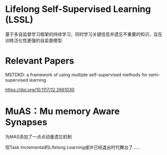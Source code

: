# Lifelong Self-Supervised Learning (LSSL)

基于多自监督学习框架的持续学习，同时学习关键信息并遗忘不重要的知识，旨在训练泛化性更强的自监督模型

# Relevant Papers
MSTDKD: a framework of using multiple self-supervised methods for semi-supervised learning

https://doi.org/10.1117/12.2661030

# MuAS：Mu memory Aware Synapses

为MAS添加了一点点动量遗忘机制

但Task Incremental的Lifelong Learning或许已经退出时代舞台了……
